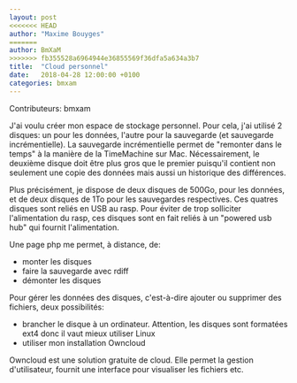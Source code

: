 ```yaml
---
layout: post
<<<<<<< HEAD
author: "Maxime Bouyges"
=======
author: BmXaM
>>>>>>> fb355528a6964944e36855569f36dfa5a634a3b7
title:  "Cloud personnel"
date:   2018-04-28 12:00:00 +0100
categories: bmxam
---
```

Contributeurs: bmxam

J'ai voulu créer mon espace de stockage personnel. Pour cela, j'ai utilisé 2 disques: un pour les données, l'autre pour la sauvegarde (et sauvegarde incrémentielle). La sauvegarde incrémentielle permet de "remonter dans le temps" à la manière de la TimeMachine sur Mac. Nécessairement, le deuxième disque doit être plus gros que le premier puisqu'il contient non seulement une copie des données mais aussi un historique des différences.

Plus précisément, je dispose de deux disques de 500Go, pour les données, et de deux disques de 1To pour les sauvegardes respectives. Ces quatres disques sont reliés en USB au rasp. Pour éviter de trop solliciter l'alimentation du rasp, ces disques sont en fait reliés à un "powered usb hub" qui fournit l'alimentation.

Une page php me permet, à distance, de:
* monter les disques
* faire la sauvegarde avec rdiff
* démonter les disques

Pour gérer les données des disques, c'est-à-dire ajouter ou supprimer des fichiers, deux possibilités:
* brancher le disque à un ordinateur. Attention, les disques sont formatées ext4 donc il vaut mieux utiliser Linux
* utiliser mon installation Owncloud

Owncloud est une solution gratuite de cloud. Elle permet la gestion d'utilisateur, fournit une interface pour visualiser les fichiers etc.
